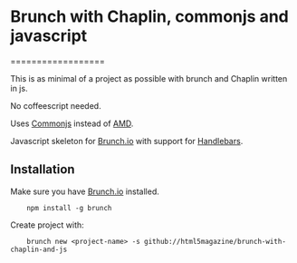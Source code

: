 # Brunch with Chaplin, commonjs and javascript
==================

This is as minimal of a project as possible with brunch and Chaplin written in js.

No coffeescript needed.

Uses [Commonjs](http://www.commonjs.org/) instead of [AMD](http://requirejs.org/).

Javascript skeleton for [Brunch.io](http://brunch.io) with support for [Handlebars](http://handlebarsjs.com/).

## Installation

Make sure you have [Brunch.io](http://brunch.io) installed.

		npm install -g brunch

Create project with:

		brunch new <project-name> -s github://html5magazine/brunch-with-chaplin-and-js
